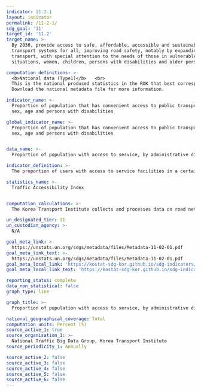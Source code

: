 ```yaml
---
indicator: 11.2.1
layout: indicator
permalink: /11-2-1/
sdg_goal: '11'
target_id: '11.2'
target_name: >-
  By 2030, provide access to safe, affordable, accessible and sustainable
  transport systems for all, improving road safety, notably by expanding public
  transport, with special attention to the needs of those in vulnerable
  situations, women, children, persons with disabilities and older persons

computation_definitions: >-
  <b>National data (Type1)</b>   <br>
  This is the national produced statistics in the ROK that best corresponds to the definition of UN SDGs indicators. <br>
  Download the national metadata file for more information.

indicator_name: >-
  Proportion of population that has convenient access to public transport, by
  sex, age and persons with disabilities

global_indicator_name: >-
  Proportion of population that has convenient access to public transport, by
  sex, age and persons with disabilities


data_name: >-
  Proportion of population with access to service, by administrative district, facility, time of a day, transportation mode

indicator_definition: >-
  The proportion of users with access to service facilities in a certain period of time 

statistics_name: >-
  Traffic Accessibility Index


computation_calculations: >-
  The Korea Transport Institute collects and processes data on road networks, real-time travel speed, service facilities, public transport infrastructure, etc.  

un_designated_tier: II
un_custodian_agency: >-
  N/A

goal_meta_link: >-
  https://unstats.un.org/sdgs/metadata/files/Metadata-11-02-01.pdf   
goal_meta_link_text: >-
  https://unstats.un.org/sdgs/metadata/files/Metadata-11-02-01.pdf   
goal_meta_local_link: 'https://kostat-sdg-kor.github.io/sdg-indicators/public/data/Metadata-11-02-01_ENG.pdf'
goal_meta_local_link_text: 'https://kostat-sdg-kor.github.io/sdg-indicators/public/data/Metadata-11-02-01_ENG.pdf'

reporting_status: complete
data_non_statistical: false
graph_type: line

graph_title: >-
  Proportion of population with access to service, by administrative district, facility, time of a day, transportation mode

national_geographical_coverage: Total
computation_units: Percent (%)
source_active_1: true
source_organisation_1: >-
  National Traffic Big Data Group, Korea Transport Institute 
source_periodicity_1: Annually 

source_active_2: false
source_active_3: false
source_active_4: false
source_active_5: false
source_active_6: false
---
```


